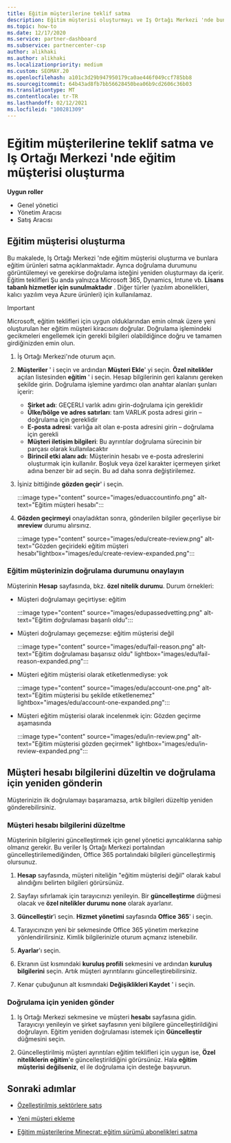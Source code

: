 ```yaml
---
title: Eğitim müşterilerine teklif satma
description: Eğitim müşterisi oluşturmayı ve Iş Ortağı Merkezi 'nde bunlara teklifler satmayı öğrenin. Eğitim müşterinizin doğrulama durumunu onaylamayı içerir.
ms.topic: how-to
ms.date: 12/17/2020
ms.service: partner-dashboard
ms.subservice: partnercenter-csp
author: alikhaki
ms.author: alikhaki
ms.localizationpriority: medium
ms.custom: SEOMAY.20
ms.openlocfilehash: a101c3d29b947950179ca0ae446f049ccf785bb8
ms.sourcegitcommit: 64b43ad8fb7bb56628450bea06b9cd2606c36b03
ms.translationtype: MT
ms.contentlocale: tr-TR
ms.lasthandoff: 02/12/2021
ms.locfileid: "100281309"
---
```

# <a name="how-to-sell-offers-to-education-customers-and-how-to-create-an-education-customer-in-partner-center"></a>Eğitim müşterilerine teklif satma ve Iş Ortağı Merkezi 'nde eğitim müşterisi oluşturma


**Uygun roller**

- Genel yönetici
- Yönetim Aracısı
- Satış Aracısı

## <a name="create-an-education-customer"></a>Eğitim müşterisi oluşturma

Bu makalede, Iş Ortağı Merkezi 'nde eğitim müşterisi oluşturma ve bunlara eğitim ürünleri satma açıklanmaktadır. Ayrıca doğrulama durumunu görüntülemeyi ve gerekirse doğrulama isteğini yeniden oluşturmayı da içerir. Eğitim teklifleri Şu anda yalnızca Microsoft 365, Dynamics, Intune vb. **Lisans tabanlı hizmetler için sunulmaktadır** . Diğer türler (yazılım abonelikleri, kalıcı yazılım veya Azure ürünleri) için kullanılamaz.

> [!IMPORTANT]
> Microsoft, eğitim teklifleri için uygun olduklarından emin olmak üzere yeni oluşturulan her eğitim müşteri kiracısını doğrular.  Doğrulama işlemindeki gecikmeleri engellemek için gerekli bilgileri olabildiğince doğru ve tamamen girdiğinizden emin olun.

1. İş Ortağı Merkezi'nde oturum açın.

2. **Müşteriler** ' i seçin ve ardından **Müşteri Ekle**' yi seçin. **Özel nitelikler** açılan listesinden **eğitim** ' i seçin.  Hesap bilgilerinin geri kalanını gereken şekilde girin.  Doğrulama işlemine yardımcı olan anahtar alanları şunları içerir:

   - **Şirket adı**: GEÇERLI varlık adını girin-doğrulama için gereklidir
   - **Ülke/bölge ve adres satırları**: tam VARLıK posta adresi girin – doğrulama için gereklidir
   - **E-posta adresi**: varlığa ait olan e-posta adresini girin – doğrulama için gerekli
   - **Müşteri iletişim bilgileri**: Bu ayrıntılar doğrulama sürecinin bir parçası olarak kullanılacaktır
   - **Birincil etki alanı adı**: Müşterinin hesabı ve e-posta adreslerini oluşturmak için kullanılır.  Boşluk veya özel karakter içermeyen şirket adına benzer bir ad seçin.  Bu ad daha sonra değiştirilemez.

3. İşiniz bittiğinde **gözden geçir**' i seçin.

   :::image type="content" source="images/eduaccountinfo.png" alt-text="Eğitim müşteri hesabı":::

4. **Gözden geçirmeyi** onayladıktan sonra, gönderilen bilgiler geçerliyse bir **ınreview** durumu alırsınız. 

    :::image type="content" source="images/edu/create-review.png" alt-text="Gözden geçirideki eğitim müşteri hesabı"lightbox="images/edu/create-review-expanded.png":::

### <a name="confirm-your-education-customers-verification-status"></a>Eğitim müşterinizin doğrulama durumunu onaylayın

Müşterinin **Hesap** sayfasında, bkz. **özel nitelik durumu**.
Durum örnekleri:

- Müşteri doğrulamayı geçirtiyse: eğitim

   :::image type="content" source="images/edupassedvetting.png" alt-text="Eğitim doğrulaması başarılı oldu":::

- Müşteri doğrulamayı geçemezse: eğitim müşterisi değil

   :::image type="content" source="images/edu/fail-reason.png" alt-text="Eğitim doğrulaması başarısız oldu" lightbox="images/edu/fail-reason-expanded.png":::

- Müşteri eğitim müşterisi olarak etiketlenmediyse: yok

   :::image type="content" source="images/edu/account-one.png" alt-text="Eğitim müşterisi bu şekilde etiketlenemez" lightbox="images/edu/account-one-expanded.png":::

- Müşteri eğitim müşterisi olarak incelenmek için: Gözden geçirme aşamasında

    :::image type="content" source="images/edu/in-review.png" alt-text="Eğitim müşterisi gözden geçirmek" lightbox="images/edu/in-review-expanded.png":::

## <a name="correct-the-customer-account-info-and-resubmit-for-verification"></a>Müşteri hesabı bilgilerini düzeltin ve doğrulama için yeniden gönderin

Müşterinizin ilk doğrulamayı başaramazsa, artık bilgileri düzeltip yeniden gönderebilirsiniz.

### <a name="correct-the-customer-account-information"></a>Müşteri hesabı bilgilerini düzeltme

Müşterinin bilgilerini güncelleştirmek için genel yönetici ayrıcalıklarına sahip olmanız gerekir. Bu veriler Iş Ortağı Merkezi portalından güncelleştirilemediğinden, Office 365 portalındaki bilgileri güncelleştirmiş olursunuz.

1. **Hesap** sayfasında, müşteri niteliğin "eğitim müşterisi değil" olarak kabul alındığını belirten bilgileri görürsünüz.

2. Sayfayı sıfırlamak için tarayıcınızı yenileyin. Bir **güncelleştirme** düğmesi olacak ve **özel nitelikler durumu** **none** olarak ayarlanır.

3. **Güncelleştir**’i seçin. **Hizmet yönetimi** sayfasında **Office 365**' i seçin.

4. Tarayıcınızın yeni bir sekmesinde Office 365 yönetim merkezine yönlendirilirsiniz. Kimlik bilgilerinizle oturum açmanız istenebilir.

5. **Ayarlar**'ı seçin.

6. Ekranın üst kısmındaki **kuruluş profili** sekmesini ve ardından **kuruluş bilgilerini** seçin. Artık müşteri ayrıntılarını güncelleştirebilirsiniz.

7. Kenar çubuğunun alt kısmındaki **Değişiklikleri Kaydet** ' i seçin.  

### <a name="resubmit-for-verification"></a>Doğrulama için yeniden gönder

1. Iş Ortağı Merkezi sekmesine ve müşteri **hesabı** sayfasına gidin. Tarayıcıyı yenileyin ve şirket sayfasının yeni bilgilere güncelleştirildiğini doğrulayın. Eğitim yeniden doğrulaması istemek için **Güncelleştir** düğmesini seçin.

2. Güncelleştirilmiş müşteri ayrıntıları eğitim teklifleri için uygun ise, **Özel niteliklerin** **eğitim**'e güncelleştirildiğini görürsünüz. Hala **eğitim müşterisi değilseniz**, el ile doğrulama için desteğe başvurun.

## <a name="next-steps"></a>Sonraki adımlar

- [Özelleştirilmiş sektörlere satış](get-special-pricing-for-offers.md)

- [Yeni müşteri ekleme](add-a-new-customer.md)

- [Eğitim müşterilerine Minecrat: eğitim sürümü abonelikleri satma](minecraft-subscriptions.md)
